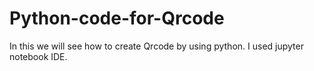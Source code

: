 # Python-code-for-Qrcode
In this we will see how to create Qrcode by using python. I used jupyter notebook IDE.
